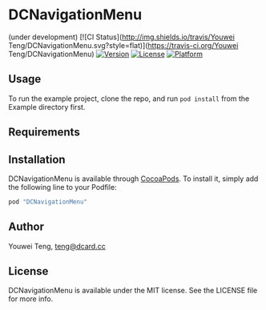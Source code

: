 # DCNavigationMenu
 (under development)
[![CI Status](http://img.shields.io/travis/Youwei Teng/DCNavigationMenu.svg?style=flat)](https://travis-ci.org/Youwei Teng/DCNavigationMenu)
[![Version](https://img.shields.io/cocoapods/v/DCNavigationMenu.svg?style=flat)](http://cocoapods.org/pods/DCNavigationMenu)
[![License](https://img.shields.io/cocoapods/l/DCNavigationMenu.svg?style=flat)](http://cocoapods.org/pods/DCNavigationMenu)
[![Platform](https://img.shields.io/cocoapods/p/DCNavigationMenu.svg?style=flat)](http://cocoapods.org/pods/DCNavigationMenu)

## Usage

To run the example project, clone the repo, and run `pod install` from the Example directory first.

## Requirements

## Installation

DCNavigationMenu is available through [CocoaPods](http://cocoapods.org). To install
it, simply add the following line to your Podfile:

```ruby
pod "DCNavigationMenu"
```

## Author

Youwei Teng, teng@dcard.cc

## License

DCNavigationMenu is available under the MIT license. See the LICENSE file for more info.
